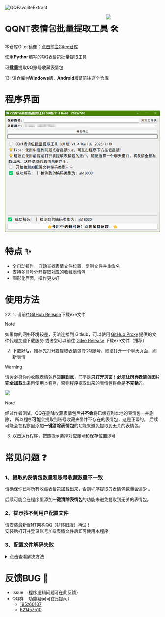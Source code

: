![QQFavoriteExtract](https://socialify.git.ci/VanillaNahida/QQFavoriteExtract/image?description=1&font=Raleway&forks=1&issues=1&language=1&name=1&owner=1&pattern=Circuit+Board&pulls=1&stargazers=1&theme=Auto)

<img decoding="async" align=right src="https://upload-bbs.miyoushe.com/upload/2024/10/31/285532152/f2e2b1acf5c7696f37a80146e15aa3c7_1753693358022516581.gif" width="35%">

# QQNT表情包批量提取工具 🛠️

本仓库Gitee镜像：[点击前往Gitee仓库](https://gitee.com/NyaOH/QQFavoriteExtract)  

使用**Python**编写的QQ表情包批量提取工具  

可**批量**提取QQ账号收藏表情包  

13: 该仓库为**Windows**版，**Android**版请前往[这个仓库](https://github.com/VanillaNahida/QQFavoriteExtract-android)

# 程序界面
![](./img/ui.png)

# 特点 ✨ 

 - 全自动操作，自动查找表情文件位置，复制文件并重命名  
 - 支持多账号分开提取对应的收藏表情包
 - 图形化界面，操作更友好

# 使用方法  

22: 1. 请前往[GitHub Release](https://github.com/VanillaNahida/QQFavoriteExtract/releases)下载exe文件
  > [!NOTE]
  > 如果你的网络环境较差，无法连接到 Github，可以使用 [GitHub Proxy](https://mirror.ghproxy.com/) 提供的文件代理加速下载服务
  > 或者您可以前往 [Gitee Release](https://gitee.com/NyaOH/QQFavoriteExtract/releases) 下载exe文件（推荐）

2. 下载好后，推荐先打开要提取表情包的QQ账号，随便打开一个聊天页面，刷新表情

  > [!WARNING]
  >
  > 请务必将你的收藏表情包界面**翻到底**，而不是**只打开页面！**必须让所有表情包图片**完全加载**出来再使用本程序，否则程序提取出来的表情包将会是**不完整**的。
  
  ![](./img/1.png)
  
   > [!NOTE]
   > 经过作者测试，QQ在删除收藏表情包后**并不会**将已缓存到本地的表情包一并删除，
   > 所以程序**可能**会提取到账号收藏夹里并不存在的表情包，这是正常的。
   > 后续可能会在程序里添加**一键清除表情包**的功能来避免提取到无关的表情包。

3. 双击运行程序，按照提示选择对应账号和保存位置即可

# 常见问题 ❓

### 1、提取的表情包数量和账号收藏数量不一致

请确保你已将所有收藏表情包加载出来，否则程序提取的表情包数量会偏少 。

后续可能会在程序里添加**一键清除表情包**的功能来避免提取到无关的表情包。

### 2、提示找不到用户配置文件
请安装[最新版NT架构QQ（非怀旧版）](https://im.qq.com/)再试！  
安装后打开并登录账号加载表情文件后即可使用本程序

### 3、配置文件解码失败
<details>
<summary>点击查看解决方法</summary>


请在文件资源管理器上方地址栏，输入如下路径
```
C:\Users\Public\Documents\Tencent\QQ
```
![](./img/2.png)

回车后找到`UserDataInfo.ini`文件  

右键点击**编辑**打开文件（Win11可能需要点击`显示更多选项`来查看）。  

![](./img/3.png)


然后点击左上角**文件**，选择**另存为**

![](./img/4.png)

编码选择**UTF-8**  或者**ANSI**，点击保存

![](./img/5.png)

覆盖原文件

![](./img/6.png)

再次运行本程序即可解决

</details>


# 反馈BUG 🐛
 - Issue （程序逻辑问题可在此反馈）
 - QQ群 （功能疑问可在此提问）
    - [195260107](https://qm.qq.com/q/KnVT7bcAgy)
    - [621457510](https://qm.qq.com/q/8fhlPfJ6Hm)
